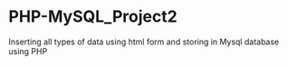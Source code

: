 # PHP-MySQL_Project2
Inserting all types of data using html form and storing in Mysql database using PHP
